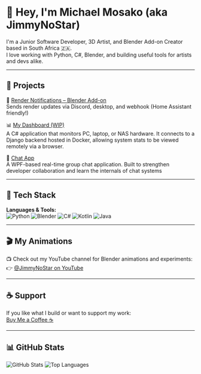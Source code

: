 # 👋 Hey, I'm Michael Mosako (aka JimmyNoStar)

I'm a Junior Software Developer, 3D Artist, and Blender Add-on Creator based in South Africa 🇿🇦.  
I love working with Python, C#, Blender, and building useful tools for artists and devs alike.

---

## 🔧 Projects

🚀 [Render Notifications – Blender Add-on](https://github.com/yourusername/render-notifications)  
Sends render updates via Discord, desktop, and webhook (Home Assistant friendly!)

📊 [My Dashboard (WIP)](https://github.com/JimmyNos/My-Dashboard)  
A C# application that monitors PC, laptop, or NAS hardware. It connects to a Django backend hosted in Docker, allowing system stats to be viewed remotely via a browser.

💬 [Chat App](https://github.com/ThePrince05/Chat-App)  
A WPF-based real-time group chat application. Built to strengthen developer collaboration and learn the internals of chat systems

---

## 🧰 Tech Stack

**Languages & Tools:**  
![Python](https://img.shields.io/badge/-Python-3776AB?style=flat&logo=python&logoColor=white)
![Blender](https://img.shields.io/badge/-Blender-F5792A?style=flat&logo=blender&logoColor=white)
![C#](https://img.shields.io/badge/-C%23-239120?style=flat&logo=csharp&logoColor=white)
![Kotlin](https://img.shields.io/badge/-Kotlin-0095D5?style=flat&logo=kotlin&logoColor=white)
![Java](https://img.shields.io/badge/-Java-007396?style=flat&logo=java&logoColor=white)

---

## 🎬 My Animations

📺 Check out my YouTube channel for Blender animations and experiments:  
👉 [@JimmyNoStar on YouTube](https://www.youtube.com/@JimmyNoStar)

---

## ☕ Support

If you like what I build or want to support my work:  
[Buy Me a Coffee ☕](https://buymeacoffee.com/jimmynostar)

---

## 📊 GitHub Stats

![GitHub Stats](https://github-readme-stats.vercel.app/api?username=JimmyNoStar&show_icons=true&theme=tokyonight)
![Top Languages](https://github-readme-stats.vercel.app/api/top-langs/?username=JimmyNoStar&layout=compact&theme=tokyonight)
